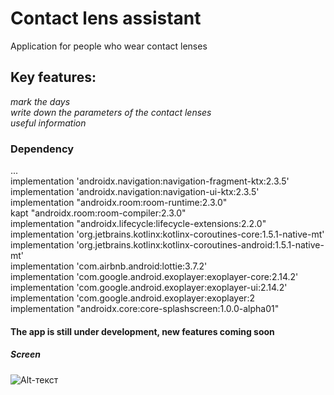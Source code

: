 
# Contact lens assistant  
Application for people who wear contact lenses
## Key features:
_mark the days_    
_write down the parameters of the contact lenses_  
_useful information_     
### Dependency   
...  
    implementation 'androidx.navigation:navigation-fragment-ktx:2.3.5'  
    implementation 'androidx.navigation:navigation-ui-ktx:2.3.5'  
    implementation "androidx.room:room-runtime:2.3.0"  
    kapt "androidx.room:room-compiler:2.3.0"  
    implementation "androidx.lifecycle:lifecycle-extensions:2.2.0"  
    implementation 'org.jetbrains.kotlinx:kotlinx-coroutines-core:1.5.1-native-mt'  
    implementation 'org.jetbrains.kotlinx:kotlinx-coroutines-android:1.5.1-native-mt'  
    implementation 'com.airbnb.android:lottie:3.7.2'  
    implementation 'com.google.android.exoplayer:exoplayer-core:2.14.2'  
    implementation 'com.google.android.exoplayer:exoplayer-ui:2.14.2'  
    implementation 'com.google.android.exoplayer:exoplayer:2  
    implementation "androidx.core:core-splashscreen:1.0.0-alpha01"  
#### The app is still under development, new features coming soon  
##### Screen
![Alt-текст](https://github.com/PaulDevApp/ContactLensManagement/issues/8#issue-1047070923)



